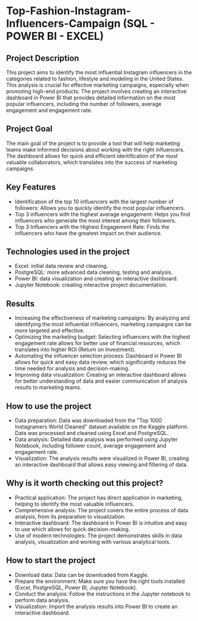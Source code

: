 # Top-Fashion-Instagram-Influencers-Campaign (SQL - POWER BI - EXCEL)

## Project Description

This project aims to identify the most influential Instagram influencers in the categories related to fashion, lifestyle and modeling in the United States. This analysis is crucial for effective marketing campaigns, especially when promoting high-end products. The project involves creating an interactive dashboard in Power BI that provides detailed information on the most popular influencers, including the number of followers, average engagement and engagement rate.

## Project Goal

The main goal of the project is to provide a tool that will help marketing teams make informed decisions about working with the right influencers. The dashboard allows for quick and efficient identification of the most valuable collaborators, which translates into the success of marketing campaigns.

## Key Features

- Identification of the top 10 influencers with the largest number of followers: Allows you to quickly identify the most popular influencers.
- Top 3 influencers with the highest average engagement: Helps you find influencers who generate the most interest among their followers.
- Top 3 Influencers with the Highest Engagement Rate: Finds the influencers who have the greatest impact on their audience.

## Technologies used in the project

- Excel: initial data review and cleaning.
- PostgreSQL: more advanced data cleaning, testing and analysis.
- Power BI: data visualization and creating an interactive dashboard.
- Jupyter Notebook: creating interactive project documentation.

## Results

- Increasing the effectiveness of marketing campaigns: By analyzing and identifying the most influential influencers, marketing campaigns can be more targeted and effective.
- Optimizing the marketing budget: Selecting influencers with the highest engagement rate allows for better use of financial resources, which translates into higher ROI (Return on Investment).
- Automating the influencer selection process: Dashboard in Power BI allows for quick and easy data review, which significantly reduces the time needed for analysis and decision-making.
- Improving data visualization: Creating an interactive dashboard allows for better understanding of data and easier communication of analysis results to marketing teams.

## How to use the project

- Data preparation: Data was downloaded from the "Top 1000 Instagramers World Cleaned" dataset available on the Kaggle platform. Data was processed and cleaned using Excel and PostgreSQL.
- Data analysis: Detailed data analysis was performed using Jupyter Notebook, including follower count, average engagement and engagement rate.
- Visualization: The analysis results were visualized in Power BI, creating an interactive dashboard that allows easy viewing and filtering of data.

## Why is it worth checking out this project?

- Practical application: The project has direct application in marketing, helping to identify the most valuable influencers.
- Comprehensive analysis: The project covers the entire process of data analysis, from its preparation to visualization.
- Interactive dashboard: The dashboard in Power BI is intuitive and easy to use which allows for quick decision-making.
- Use of modern technologies: The project demonstrates skills in data analysis, visualization and working with various analytical tools.
  
## How to start the project

- Download data: Data can be downloaded from Kaggle.
- Prepare the environment: Make sure you have the right tools installed (Excel, PostgreSQL, Power BI, Jupyter Notebook).
- Conduct the analysis: Follow the instructions in the Jupyter notebook to perform data analysis.
- Visualization: Import the analysis results into Power BI to create an interactive dashboard.
